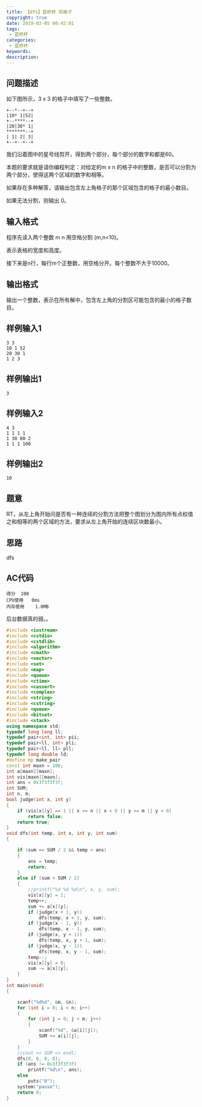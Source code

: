 ```yaml
---
title: 【dfs】蓝桥杯 剪格子
copyright: true
date: 2019-02-05 00:42:01
tags:
 - 蓝桥杯
categories:
 - 蓝桥杯
keywords:
description:
---
```


## 问题描述
如下图所示，3 x 3 的格子中填写了一些整数。

	+--*--+--+
	|10* 1|52|
	+--****--+
	|20|30* 1|
	*******--+
	| 1| 2| 3|
	+--+--+--+
我们沿着图中的星号线剪开，得到两个部分，每个部分的数字和都是60。

本题的要求就是请你编程判定：对给定的m x n 的格子中的整数，是否可以分割为两个部分，使得这两个区域的数字和相等。

如果存在多种解答，请输出包含左上角格子的那个区域包含的格子的最小数目。

如果无法分割，则输出 0。
<!-- more -->
## 输入格式
程序先读入两个整数 m n 用空格分割 (m,n<10)。

表示表格的宽度和高度。

接下来是n行，每行m个正整数，用空格分开。每个整数不大于10000。

## 输出格式
输出一个整数，表示在所有解中，包含左上角的分割区可能包含的最小的格子数目。
## 样例输入1
	3 3
	10 1 52
	20 30 1
	1 2 3
## 样例输出1
	3
## 样例输入2
	4 3
	1 1 1 1
	1 30 80 2
	1 1 1 100
## 样例输出2
	10
## 题意
RT，从左上角开始问是否有一种连续的分割方法把整个图划分为图内所有点权值之和相等的两个区域的方法，要求从左上角开始的连续区块数最小。

## 思路
dfs

## AC代码
	得分	100
	CPU使用	0ms
	内存使用	1.0MB
后台数据真的弱。。
```c++
#include <iostream>
#include <cstdio>
#include <cstdlib>
#include <algorithm>
#include <cmath>
#include <vector>
#include <set>
#include <map>
#include <queue>
#include <ctime>
#include <cassert>
#include <complex>
#include <string>
#include <cstring>
#include <queue>
#include <bitset>
#include <stack>
using namespace std;
typedef long long ll;
typedef pair<int, int> pii;
typedef pair<ll, int> pli;
typedef pair<ll, ll> pll;
typedef long double ld;
#define mp make_pair
const int maxn = 106;
int a[maxn][maxn];
int vis[maxn][maxn];
int ans = 0x3f3f3f3f;
int SUM;
int n, m;
bool judge(int x, int y)
{
    if (vis[x][y] == 1 || x >= n || x < 0 || y >= m || y < 0)
        return false;
    return true;
}
void dfs(int temp, int x, int y, int sum)
{

    if (sum == SUM / 2 && temp < ans)
    {
        ans = temp;
        return;
    }
    else if (sum < SUM / 2)
    {
        //printf("%d %d %d\n", x, y, sum);
        vis[x][y] = 1;
        temp++;
        sum += a[x][y];
        if (judge(x + 1, y))
            dfs(temp, x + 1, y, sum);
        if (judge(x - 1, y))
            dfs(temp, x - 1, y, sum);
        if (judge(x, y + 1))
            dfs(temp, x, y + 1, sum);
        if (judge(x, y - 1))
            dfs(temp, x, y - 1, sum);
        temp--;
        vis[x][y] = 0;
        sum -= a[x][y];
    }
}
int main(void)
{

    scanf("%d%d", &m, &n);
    for (int i = 0; i < n; i++)
    {
        for (int j = 0; j < m; j++)
        {
            scanf("%d", &a[i][j]);
            SUM += a[i][j];
        }
    }
    //cout << SUM << endl;
    dfs(0, 0, 0, 0);
    if (ans != 0x3f3f3f3f)
        printf("%d\n", ans);
    else
        puts("0");
    system("pause");
    return 0;
}
```